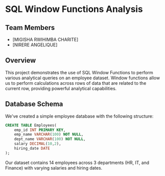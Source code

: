 # SQL Window Functions Analysis

## Team Members
- [MIGISHA RWIHIMBA CHARITE]
- [NIRERE ANGELIQUE]

## Overview
This project demonstrates the use of SQL Window Functions to perform various analytical queries on an employee dataset. Window functions allow us to perform calculations across rows of data that are related to the current row, providing powerful analytical capabilities.

## Database Schema
We've created a simple employee database with the following structure:

```sql
CREATE TABLE Employees(
    emp_id INT PRIMARY KEY,
    emp_name VARCHAR(100) NOT NULL,
    dept_name VARCHAR(100) NOT NULL,
    salary DECIMAL(10,2),
    hiring_date DATE
);
```

Our dataset contains 14 employees across 3 departments (HR, IT, and Finance) with varying salaries and hiring dates.